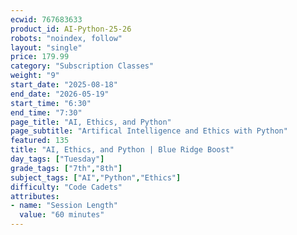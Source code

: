 ```yaml
---
ecwid: 767683633
product_id: AI-Python-25-26
robots: "noindex, follow"
layout: "single"
price: 179.99
category: "Subscription Classes"
weight: "9"
start_date: "2025-08-18"
end_date: "2026-05-19"
start_time: "6:30"
end_time: "7:30"
page_title: "AI, Ethics, and Python"
page_subtitle: "Artifical Intelligence and Ethics with Python"
featured: 135
title: "AI, Ethics, and Python | Blue Ridge Boost"
day_tags: ["Tuesday"]
grade_tags: ["7th","8th"]
subject_tags: ["AI","Python","Ethics"]
difficulty: "Code Cadets"
attributes:
- name: "Session Length"
  value: "60 minutes"
---
```


